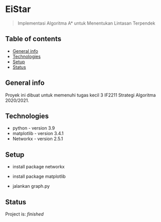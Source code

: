 # EiStar
> Implementasi Algoritma A* untuk Menentukan Lintasan Terpendek

## Table of contents
* [General info](#general-info)
* [Technologies](#technologies)
* [Setup](#setup)
* [Status](#status)

## General info
Proyek ini dibuat untuk memenuhi tugas kecil 3 IF2211 Strategi Algoritma 2020/2021.

## Technologies
* python - version 3.9
* matplotlib - version 3.4.1
* Networkx - version 2.5.1

## Setup
- install package networkx

- install package matplotlib

- jalankan graph.py

## Status
Project is: _finished_
